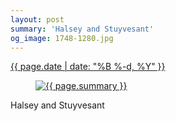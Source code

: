 ```yaml
---
layout: post
summary: 'Halsey and Stuyvesant'
og_image: 1748-1280.jpg
---
```


<div class="post">
 <time>
  <a href="/1748">
   {{ page.date | date: "%B %-d, %Y" }}
  </a>
 </time>
 <a href="/1748">
  <figure data-taken="2/14/2023">
   <img alt="{{ page.summary }}" sizes="(min-width: 700px) 50vw, calc(100vw - 2rem)" src="{{ site.assets_url }}/1748-640.jpg" srcset="{{ site.assets_url }}/1748-320.jpg 320w, {{ site.assets_url }}/1748-640.jpg 640w, {{ site.assets_url }}/1748-960.jpg 960w, {{ site.assets_url }}/1748-1280.jpg 1280w"/>
  </figure>
 </a>
 <span>
  Halsey and Stuyvesant
 </span>
</div>
